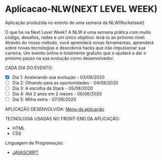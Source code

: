 # Aplicacao-NLW(NEXT LEVEL WEEK)
 Aplicação produzida no evento de uma semana da NLW(Rocketseat)

O que há na Next Level Week?
A NLW é uma semana prática com muito código, desafios, redes e um único objetivo: levá-lo ao próximo nível. Através do nosso método, você aprenderá novas ferramentas, aprenderá sobre novas tecnologias e descobrirá hacks que irão impulsionar sua carreira. Um evento online e totalmente gratuito que o ajudará a dar o próximo passo na sua evolução como desenvolvedor.

CADA DIA DO EVENTO:
- [x] Dia 1: Acelerando sua evolução - 03/08/2020 
- [ ] Dia 2: Olhando para as oportunidades - 04/08/2020 
- [ ] Dia 3: A escolha da Stack - 05/08/2020 
- [ ] Dia 4: Até 2 anos em 2 meses - 06/06/2020 
- [ ] Dia 5: Milha extra - 07/06/2020 

APLICAÇÃO DESENVOLVIDA:
[Menu da aplicação](file:///D:/pc/Coisas%20de%20Matheus/Programa%C3%A7%C3%A3o/NLW_wallpapers/454.png)

TECNOLOGIA USADAS NO FRONT-END DA APLICAÇÃO:
*  HTML
*  CSS
 
 Linguagem de Programação:
 * [JAVASCRIPT](https://www.javascript.com/)
